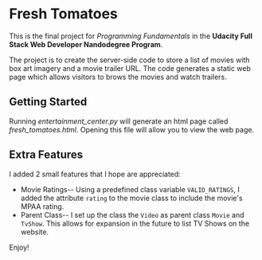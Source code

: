 # Fresh Tomatoes

This is the final project for _Programming Fundamentals_ in the **Udacity Full Stack Web Developer Nandodegree Program**.

The project is to create the server-side code to store a list of movies with box art imagery and a movie trailer URL.
The code generates a static web page which allows visitors to brows the movies and watch trailers.

## Getting Started

Running _entertainment_center.py_ will generate an html page called _fresh_tomatoes.html_. 
Opening this file will allow you to view the web page.

## Extra Features

I added 2 small features that I hope are appreciated:

- Movie Ratings-- Using a predefined class variable `VALID_RATINGS`, I added the attribute `rating` to the movie class to include the movie's MPAA rating.
- Parent Class-- I set up the class the `Video` as parent class `Movie` and `TvShow`.
  This allows for expansion in the future to list TV Shows on the website.

Enjoy!
